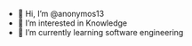 - 👋 Hi, I’m @anonymos13
- 👀 I’m interested in Knowledge
- 🌱 I’m currently learning  software engineering

<!---
naiarahope/naiarahope is a ✨ special ✨ repository because its `README.md` (this file) appears on your GitHub profile.
You can click the Preview link to take a look at your changes.
--->
